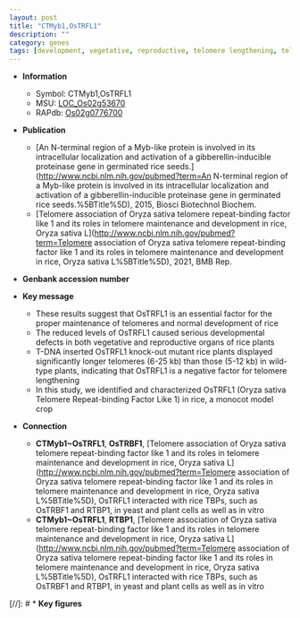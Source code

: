 ```yaml
---
layout: post
title: "CTMyb1,OsTRFL1"
description: ""
category: genes
tags: [development, vegetative, reproductive, telomere lengthening, telomere repeat-binding factor]
---
```


* **Information**  
    + Symbol: CTMyb1,OsTRFL1  
    + MSU: [LOC_Os02g53670](http://rice.uga.edu/cgi-bin/ORF_infopage.cgi?orf=LOC_Os02g53670)  
    + RAPdb: [Os02g0776700](https://rapdb.dna.affrc.go.jp/locus/?name=Os02g0776700)  

* **Publication**  
    + [An N-terminal region of a Myb-like protein is involved in its intracellular localization and activation of a gibberellin-inducible proteinase gene in germinated rice seeds.](http://www.ncbi.nlm.nih.gov/pubmed?term=An N-terminal region of a Myb-like protein is involved in its intracellular localization and activation of a gibberellin-inducible proteinase gene in germinated rice seeds.%5BTitle%5D), 2015, Biosci Biotechnol Biochem.
    + [Telomere association of Oryza sativa telomere repeat-binding factor like 1 and its roles in telomere maintenance and development in rice, Oryza sativa L](http://www.ncbi.nlm.nih.gov/pubmed?term=Telomere association of Oryza sativa telomere repeat-binding factor like 1 and its roles in telomere maintenance and development in rice, Oryza sativa L%5BTitle%5D), 2021, BMB Rep.

* **Genbank accession number**  

* **Key message**  
    + These results suggest that OsTRFL1 is an essential factor for the proper maintenance of telomeres and normal development of rice
    + The reduced levels of OsTRFL1 caused serious developmental defects in both vegetative and reproductive organs of rice plants
    + T-DNA inserted OsTRFL1 knock-out mutant rice plants displayed significantly longer telomeres (6-25 kb) than those (5-12 kb) in wild-type plants, indicating that OsTRFL1 is a negative factor for telomere lengthening
    + In this study, we identified and characterized OsTRFL1 (Oryza sativa Telomere Repeat-binding Factor Like 1) in rice, a monocot model crop

* **Connection**  
    + __CTMyb1~OsTRFL1__, __OsTRBF1__, [Telomere association of Oryza sativa telomere repeat-binding factor like 1 and its roles in telomere maintenance and development in rice, Oryza sativa L](http://www.ncbi.nlm.nih.gov/pubmed?term=Telomere association of Oryza sativa telomere repeat-binding factor like 1 and its roles in telomere maintenance and development in rice, Oryza sativa L%5BTitle%5D),  OsTRFL1 interacted with rice TBPs, such as OsTRBF1 and RTBP1, in yeast and plant cells as well as in vitro
    + __CTMyb1~OsTRFL1__, __RTBP1__, [Telomere association of Oryza sativa telomere repeat-binding factor like 1 and its roles in telomere maintenance and development in rice, Oryza sativa L](http://www.ncbi.nlm.nih.gov/pubmed?term=Telomere association of Oryza sativa telomere repeat-binding factor like 1 and its roles in telomere maintenance and development in rice, Oryza sativa L%5BTitle%5D),  OsTRFL1 interacted with rice TBPs, such as OsTRBF1 and RTBP1, in yeast and plant cells as well as in vitro

[//]: # * **Key figures**  


